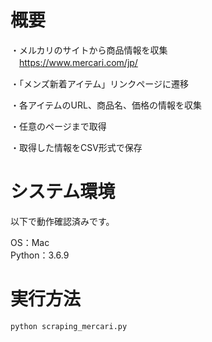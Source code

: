 # 概要

・メルカリのサイトから商品情報を収集  
　https://www.mercari.com/jp/

・「メンズ新着アイテム」リンクページに遷移

・各アイテムのURL、商品名、価格の情報を収集

・任意のページまで取得

・取得した情報をCSV形式で保存


# システム環境

以下で動作確認済みです。

OS：Mac  
Python：3.6.9


# 実行方法

```
python scraping_mercari.py
```
